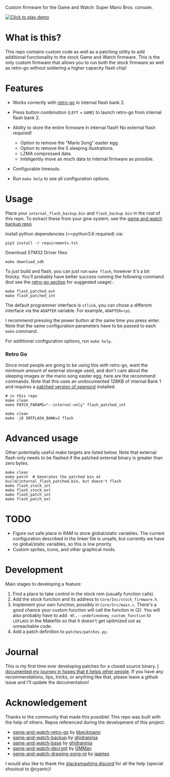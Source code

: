 Custom firmware for the Game and Watch: Super Mario Bros. console.


[![Click to play demo](https://thumbs.gfycat.com/UntriedMajesticAfricancivet-mobile.jpg)](https://gfycat.com/untriedmajesticafricancivet)


# What is this?
This repo contains custom code as well as a patching utility to add additional functionality to the stock Game and Watch firmware. This is the only custom firmware that allows you to run both the stock firmware as well as retro-go without soldering a higher capacity flash chip!


# Features
* Works correctly with [retro-go](https://github.com/kbeckmann/game-and-watch-retro-go) in internal flash bank 2.

* Press button combination (`LEFT` + `GAME`) to launch retro-go from internal flash bank 2.

* Ability to store the enitre firmware in internal flash! No external flash required!

    * Option to remove the "Mario Song" easter egg.
    * Option to remove the 5 sleeping illustrations.
    * LZMA compressed data.
    * Inteligently move as much data to internal firmware as possible.

* Configurable timeouts.

* Run `make help` to see all configuration options.

# Usage
Place your `internal_flash_backup.bin` and `flash_backup.bin` in the root of this
repo. To extract these from your gnw system, see the [game and watch backup repo](https://github.com/ghidraninja/game-and-watch-backup)

Install python dependencies (>=python3.6 required) via:

```
pip3 install -r requirements.txt
```

Download STM32 Driver files:

```
make download_sdk
```

To just build and flash, you can just run `make flash`, however it's a bit finicky. You'll probably have better success running the following command (but see the [retro-go section](##retro-go) for suggested usage).:

```
make flash_patched_ext
make flash_patched_int
```

The default programmer interface is `stlink`, you can chose a different interface via the `ADAPTER` variable. For example, `ADAPTER=rpi`.

I recommend pressing the power button at the same time you press enter. Note that the same configuration parameters have to be passed to each `make` command.

For additional configuration options, run `make help`.


### Retro Go
Since most people are going to be using this with retro-go, want the minimum amount of external storage used, and don't care about the sleeping images or the mario song easter egg, here are the recommend commands. Note that this uses an undocumented 128KB of internal Bank 1 and requires a [patched version of openocd](https://github.com/kbeckmann/ubuntu-openocd-git-builder) installed.

```
# in this repo
make clean
make PATCH_PARAMS="--internal-only" flash_patched_int

make clean
make -j8 INTFLASH_BANK=2 flash
```

# Advanced usage
Other potentially useful make targets are listed below. Note that external flash only needs to be flashed if the patched external binary is greater than zero bytes.

```
make clean
make patch  # Generates the patched bin at build/internal_flash_patched.bin, but doesn't flash
make flash_stock_int
make flash_stock_ext
make flash_patch_int
make flash_patch_ext
```

# TODO
* Figure out safe place in RAM to store global/static variables. The current
  configuration described in the linker file is unsafe, but currently we have
  no global/static variables, so this is low priority.
* Custom sprites, icons, and other graphical mods.

# Development
Main stages to developing a feature:
1. Find a place to take control in the stock rom (usually function calls).
2. Add the stock function and its address to `Core/Inc/stock_firmware.h`.
3. Implement your own function, possibly in `Core/Src/main.c`. There's a good chance your custom function will call the function in (2). You will also probably have to add `-Wl,--undefined=my_custom_function` to `LDFLAGS` in the Makefile so that it doesn't get optimized out as unreachable code.
4. Add a patch definition to `patches/patches.py`.

# Journal
This is my first time ever developing patches for a closed source binary. [I documented my journey in hopes that it helps other people](docs/journal.md). If you have any recommendations, tips, tricks, or anything like that, please leave a github issue and I'll update the documentation!



# Acknowledgement

Thanks to the community that made this possible! This repo was built with the help of others. Repos referenced during the development of this project:

* [game-and-watch-retro-go](https://github.com/kbeckmann/game-and-watch-retro-go) by [kbeckmann](https://github.com/kbeckmann)
* [game-and-watch-backup](https://github.com/ghidraninja/game-and-watch-backup) by [ghidraninja](https://github.com/ghidraninja)
* [game-and-watch-base](https://github.com/ghidraninja/game-and-watch-base) by [ghidraninja](https://github.com/ghidraninja)
* [game-and-watch-decrypt](https://github.com/GMMan/game-and-watch-decrypt) by [GMMan](https://github.com/GMMan)
* [game-and-watch-drawing-song-re](https://github.com/jaames/game-and-watch-drawing-song-re/) by [jaames](https://github.com/jaames)

I would also like to thank the [stacksmashing discord](https://discord.gg/zBN3ex8v4p) for all the help (special shoutout to @cyanic)!
